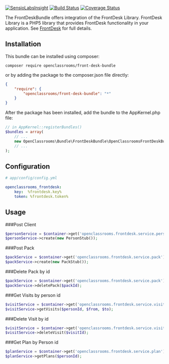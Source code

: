 [![SensioLabsInsight](https://insight.sensiolabs.com/projects/35e8fb65-9fb3-4e98-82dd-305ef058a784/mini.png)](https://insight.sensiolabs.com/projects/35e8fb65-9fb3-4e98-82dd-305ef058a784)
[![Build Status](https://travis-ci.org/OpenClassrooms/FrontDeskBundle.svg?branch=master)](https://travis-ci.org/OpenClassrooms/FrontDeskBundle.svg?branch=master)
[![Coverage Status](https://coveralls.io/repos/github/OpenClassrooms/FrontDeskBundle/badge.svg?branch=master)](https://coveralls.io/github/OpenClassrooms/FrontDeskBundle?branch=master)

The FrontDeskBundle offers integration of the FrontDesk Library.
FrontDesk Library is a PHP5 library that provides FrontDesk functionality in your application.
See [FrontDesk](https://github.com/OpenClassrooms/FrontDesk) for full details.

## Installation
This bundle can be installed using composer:

```composer require openclassrooms/front-desk-bundle```

or by adding the package to the composer.json file directly:

```json
{
    "require": {
        "openclassrooms/front-desk-bundle": "*"
    }
}
```

After the package has been installed, add the bundle to the AppKernel.php file:
```php
// in AppKernel::registerBundles()
$bundles = array(
    // ...
    new OpenClassrooms\Bundle\FrontDeskBundle\OpenClassroomsFrontDeskBundle(),
    // ...
);
```

## Configuration
```yml
# app/config/config.yml

openclassrooms_frontdesk:
    key:  %frontdesk.key%
    token: %frontdesk.token%
```

## Usage

###Post Client 
```php 
$personService = $container->get('openclassrooms.frontdesk.service.person');
$personService->create(new PersonStub());
```

###Post Pack 
```php
$packService = $container->get('openclassrooms.frontdesk.service.pack');
$packService->create(new PackStub());
```

###Delete Pack by id
```php
$packService = $container->get('openclassrooms.frontdesk.service.pack');
$packService->deletePack($packId); 
```

###Get Visits by person id 
```php
$visitService = $container->get('openclassrooms.frontdesk.service.visit');
$visitService->getVisits($personId, $from, $to);
```

###Delete Visit by id 
```php
$visitService = $container->get('openclassrooms.frontdesk.service.visit');
$visitService->deleteVisit($visitId);
```

###Get Plan by Person id 
```php
$planService = $container->get('openclassrooms.frontdesk.service.plan');
$planService->getPlans($personId);
```
